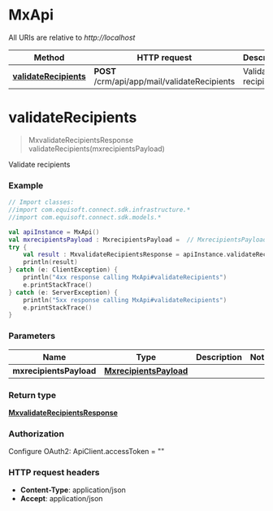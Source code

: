 # MxApi

All URIs are relative to *http://localhost*

Method | HTTP request | Description
------------- | ------------- | -------------
[**validateRecipients**](MxApi.md#validateRecipients) | **POST** /crm/api/app/mail/validateRecipients | Validate recipients


<a name="validateRecipients"></a>
# **validateRecipients**
> MxvalidateRecipientsResponse validateRecipients(mxrecipientsPayload)

Validate recipients

### Example
```kotlin
// Import classes:
//import com.equisoft.connect.sdk.infrastructure.*
//import com.equisoft.connect.sdk.models.*

val apiInstance = MxApi()
val mxrecipientsPayload : MxrecipientsPayload =  // MxrecipientsPayload | 
try {
    val result : MxvalidateRecipientsResponse = apiInstance.validateRecipients(mxrecipientsPayload)
    println(result)
} catch (e: ClientException) {
    println("4xx response calling MxApi#validateRecipients")
    e.printStackTrace()
} catch (e: ServerException) {
    println("5xx response calling MxApi#validateRecipients")
    e.printStackTrace()
}
```

### Parameters

Name | Type | Description  | Notes
------------- | ------------- | ------------- | -------------
 **mxrecipientsPayload** | [**MxrecipientsPayload**](MxrecipientsPayload.md)|  |

### Return type

[**MxvalidateRecipientsResponse**](MxvalidateRecipientsResponse.md)

### Authorization


Configure OAuth2:
    ApiClient.accessToken = ""

### HTTP request headers

 - **Content-Type**: application/json
 - **Accept**: application/json


